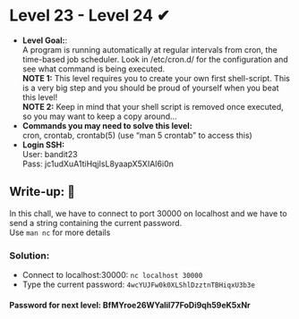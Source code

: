 # Level 23 - Level 24 ✔
- **Level Goal:**:<br>
A program is running automatically at regular intervals from cron, the time-based job scheduler. Look in /etc/cron.d/ for the configuration and see what command is being executed.<br>
**NOTE 1:** This level requires you to create your own first shell-script. This is a very big step and you should be proud of yourself when you beat this level!<br>
**NOTE 2:** Keep in mind that your shell script is removed once executed, so you may want to keep a copy around…<br>
- **Commands you may need to solve this level:**<br>
cron, crontab, crontab(5) (use “man 5 crontab” to access this)<br>                                               
- **Login SSH:**<br>
User: bandit23<br>
Pass: jc1udXuA1tiHqjIsL8yaapX5XIAI6i0n<br>
## Write-up: 📝<br>
In this chall, we have to connect to port 30000 on localhost and we have to send a string containing the current password. <br>
Use `man nc` for more details
### Solution:<br>
- Connect to localhost:30000: `nc localhost 30000`
- Type the current password: `4wcYUJFw0k0XLShlDzztnTBHiqxU3b3e`
#### Password for next level: BfMYroe26WYalil77FoDi9qh59eK5xNr 


